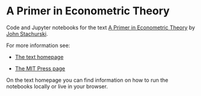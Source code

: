 
# A Primer in Econometric Theory

Code and Jupyter notebooks for the text [A Primer in Econometric Theory](http://johnstachurski.net/emet.html) by [John Stachurski](http://johnstachurski.net/).

For more information see:

* [The text homepage](http://johnstachurski.net/emet.html)

* [The MIT Press page](https://mitpress.mit.edu/books/primer-econometric-theory)

On the text homepage you can find information on how to run the notebooks
locally or live in your browser.

